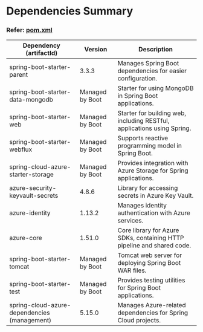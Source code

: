 # Dependencies Summary

### Refer: [pom.xml](./pom.xml)

| Dependency (artifactId)                      | Version         | Description                                                             |
|----------------------------------------------|-----------------|-------------------------------------------------------------------------|
| spring-boot-starter-parent                   | 3.3.3           | Manages Spring Boot dependencies for easier configuration.              |
| spring-boot-starter-data-mongodb             | Managed by Boot | Starter for using MongoDB in Spring Boot applications.                  |
| spring-boot-starter-web                      | Managed by Boot | Starter for building web, including RESTful, applications using Spring. |
| spring-boot-starter-webflux                  | Managed by Boot | Supports reactive programming model in Spring Boot.                     |
| spring-cloud-azure-starter-storage           | Managed by Boot | Provides integration with Azure Storage for Spring applications.        |
| azure-security-keyvault-secrets              | 4.8.6           | Library for accessing secrets in Azure Key Vault.                       |
| azure-identity                               | 1.13.2          | Manages identity authentication with Azure services.                    |
| azure-core                                   | 1.51.0          | Core library for Azure SDKs, containing HTTP pipeline and shared code.  |
| spring-boot-starter-tomcat                   | Managed by Boot | Tomcat web server for deploying Spring Boot WAR files.                  |
| spring-boot-starter-test                     | Managed by Boot | Provides testing utilities for Spring Boot applications.                |
| spring-cloud-azure-dependencies (management) | 5.15.0          | Manages Azure-related dependencies for Spring Cloud projects.           |
